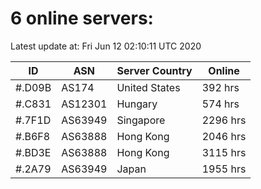 # 6 online servers:

Latest update at: Fri Jun 12 02:10:11 UTC 2020

| ID | ASN | Server Country | Online |
| -- | --- | -------------- | ------ |
| #.D09B | AS174 | United States | 392 hrs |
| #.C831 | AS12301 | Hungary | 574 hrs |
| #.7F1D | AS63949 | Singapore | 2296 hrs |
| #.B6F8 | AS63888 | Hong Kong | 2046 hrs |
| #.BD3E | AS63888 | Hong Kong | 3115 hrs |
| #.2A79 | AS63949 | Japan | 1955 hrs |

